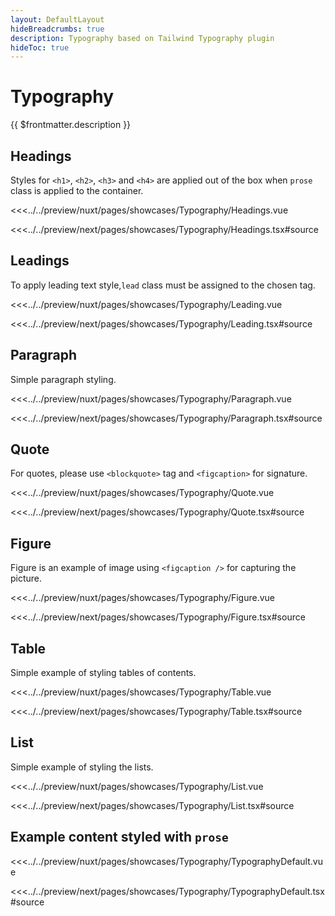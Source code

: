```yaml
---
layout: DefaultLayout
hideBreadcrumbs: true
description: Typography based on Tailwind Typography plugin
hideToc: true
---
```

# Typography

{{ $frontmatter.description }}

## Headings

Styles for ```<h1>```, ```<h2>```, ```<h3>``` and ```<h4>``` are applied out of the box when ```prose``` class is applied to the container.

<Showcase showcase-name="Typography/Headings" style="min-height:400px">

<!-- vue -->
<<<../../preview/nuxt/pages/showcases/Typography/Headings.vue
<!-- end vue -->
<!-- react -->
<<<../../preview/next/pages/showcases/Typography/Headings.tsx#source
<!-- end react -->

</Showcase>

## Leadings

To apply leading text style,```lead``` class must be assigned to the chosen tag.

<Showcase showcase-name="Typography/Leading" style="min-height:200px">

<!-- vue -->
<<<../../preview/nuxt/pages/showcases/Typography/Leading.vue
<!-- end vue -->
<!-- react -->
<<<../../preview/next/pages/showcases/Typography/Leading.tsx#source
<!-- end react -->

</Showcase>

## Paragraph

Simple paragraph styling.

<Showcase showcase-name="Typography/Paragraph" style="min-height:200px">

<!-- vue -->
<<<../../preview/nuxt/pages/showcases/Typography/Paragraph.vue
<!-- end vue -->
<!-- react -->
<<<../../preview/next/pages/showcases/Typography/Paragraph.tsx#source
<!-- end react -->

</Showcase>

## Quote

For quotes, please use ```<blockquote>``` tag and ```<figcaption>``` for signature.

<Showcase showcase-name="Typography/Quote" style="min-height:200px">

<!-- vue -->
<<<../../preview/nuxt/pages/showcases/Typography/Quote.vue
<!-- end vue -->
<!-- react -->
<<<../../preview/next/pages/showcases/Typography/Quote.tsx#source
<!-- end react -->

</Showcase>

## Figure

Figure is an example of image using ```<figcaption />``` for capturing the picture.

<Showcase showcase-name="Typography/Figure" style="min-height:400px">

<!-- vue -->
<<<../../preview/nuxt/pages/showcases/Typography/Figure.vue
<!-- end vue -->
<!-- react -->
<<<../../preview/next/pages/showcases/Typography/Figure.tsx#source
<!-- end react -->

</Showcase>

## Table

Simple example of styling tables of contents.

<Showcase showcase-name="Typography/Table" style="min-height:200px">

<!-- vue -->
<<<../../preview/nuxt/pages/showcases/Typography/Table.vue
<!-- end vue -->
<!-- react -->
<<<../../preview/next/pages/showcases/Typography/Table.tsx#source
<!-- end react -->

</Showcase>

## List

Simple example of styling the lists.

<Showcase showcase-name="Typography/List" style="min-height:200px">

<!-- vue -->
<<<../../preview/nuxt/pages/showcases/Typography/List.vue
<!-- end vue -->
<!-- react -->
<<<../../preview/next/pages/showcases/Typography/List.tsx#source
<!-- end react -->

</Showcase>

## Example content styled with ```prose```

<Showcase showcase-name="Typography/TypographyDefault" style="min-height:1800px">

<!-- vue -->
<<<../../preview/nuxt/pages/showcases/Typography/TypographyDefault.vue
<!-- end vue -->
<!-- react -->
<<<../../preview/next/pages/showcases/Typography/TypographyDefault.tsx#source
<!-- end react -->

</Showcase>

